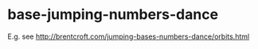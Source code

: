 # base-jumping-numbers-dance

E.g. see http://brentcroft.com/jumping-bases-numbers-dance/orbits.html